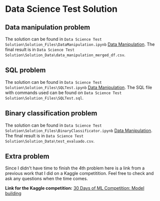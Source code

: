 # Data Science Test Solution

## Data manipulation problem
The solution can be found in `Data Science Test Solution\Solution_Files\DataManipulation.ipynb` [Data Manipulation](https://github.com/CesarArroyo09/Data-Science-Test-Solution/blob/main/Solution_Files/DataManipulation.ipynb). The final result is in `Data Science Test Solution\Solution_Data\data_manipulation_merged_df.csv`.

## SQL problem
The solution can be found in `Data Science Test Solution\Solution_Files\SQLTest.ipynb` [Data Manipulation](https://github.com/CesarArroyo09/Data-Science-Test-Solution/blob/main/Solution_Files/SQLTest.ipynb). The SQL file with commands used can be found on `Data Science Test Solution\Solution_Files\SQLTest.sql`.

## Binary classification problem
The solution can be found in `Data Science Test Solution\Solution_Files\BinaryClassificator.ipynb` [Data Manipulation](https://github.com/CesarArroyo09/Data-Science-Test-Solution/blob/main/Solution_Files/BinaryClassificator.ipynb). The final result is in `Data Science Test Solution\Solution_Data\test_evaluado.csv`.

## Extra problem
Since I didn't have time to finish the 4th problem here is a link from a previous work that I did on a Kaggle competitition. Feel free to check and ask any questions when the time comes.

**Link for the Kaggle competition:** [30 Days of ML Competition: Model building](https://www.kaggle.com/code/cesararroyocardenas/30-days-of-ml-competition-model-building)